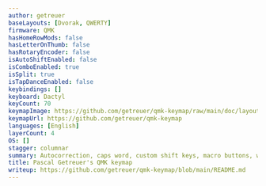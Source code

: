 ```yaml
---
author: getreuer
baseLayouts: [Dvorak, QWERTY]
firmware: QMK
hasHomeRowMods: false
hasLetterOnThumb: false
hasRotaryEncoder: false
isAutoShiftEnabled: false
isComboEnabled: true
isSplit: true
isTapDanceEnabled: false
keybindings: []
keyboard: Dactyl
keyCount: 70
keymapImage: https://github.com/getreuer/qmk-keymap/raw/main/doc/layout_base.png
keymapUrl: https://github.com/getreuer/qmk-keymap
languages: [English]
layerCount: 4
OS: []
stagger: columnar
summary: Autocorrection, caps word, custom shift keys, macro buttons, word selection, mouse turbo click, layer lock key,… Who knew a keyboard could do so much?
title: Pascal Getreuer's QMK keymap
writeup: https://github.com/getreuer/qmk-keymap/blob/main/README.md
---
```

